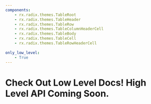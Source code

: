 ```yaml
---
components:
    - rx.radix.themes.TableRoot
    - rx.radix.themes.TableHeader
    - rx.radix.themes.TableRow
    - rx.radix.themes.TableColumnHeaderCell
    - rx.radix.themes.TableBody
    - rx.radix.themes.TableCell
    - rx.radix.themes.TableRowHeaderCell
   
only_low_level:
    - True
---
```


# Check Out Low Level Docs! High Level API Coming Soon.
